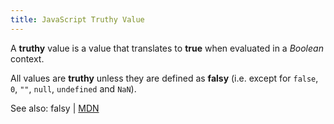 ```yaml
---
title: JavaScript Truthy Value
---
```

A **truthy** value is a value that translates to **true** when evaluated in a _Boolean_ context.

All values are **truthy** unless they are defined as **falsy** (i.e. except for `false`, `0`, `""`, `null`, `undefined` and `NaN`).

See also: <a>falsy</a> | <a href='https://developer.mozilla.org/en-US/docs/Glossary/Truthy' target='_blank' rel='nofollow'>MDN</a>